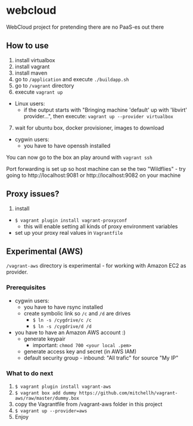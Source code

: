 # webcloud
WebCloud project for pretending there are no PaaS-es out there

## How to use

1. install virtualbox
2. install vagrant
3. install maven
4. go to `/application` and execute `./buildapp.sh`
5. go to `/vagrant` directory
6. execute `vagrant up`
  * Linux users:
    + if the output starts with "Bringing machine 'default' up with 'libvirt' provider...", then execute: `vagrant up --provider virtualbox`
7. wait for ubuntu box, docker provisioner, images to download
  * cygwin users:
    + you have to have openssh installed

You can now go to the box an play around with `vagrant ssh`

Port forwarding is set up so host machine can se the two "Wildflies" - try going to http://localhost:9081 or http://localhost:9082 on your machine

## Proxy issues?

1. install
  * `$ vagrant plugin install vagrant-proxyconf`
    + this will enable setting all kinds of proxy environment variables
  * set up your proxy real values in `Vagrantfile`

## Experimental (AWS)

`/vagrant-aws` directory is experimental - for working with Amazon EC2 as provider.

### Prerequisites

* cygwin users:
  + you have to have rsync installed
  + create symbolic link so `/c` and `/d` are drives
    - `$ ln -s /cygdrive/c /c`
    - `$ ln -s /cygdrive/d /d`
* you have to have an Amazon AWS account :)
  + generate keypair
    - important: `chmod 700 <your local .pem>`
  + generate access key and secret (in AWS IAM)
  + default security group - inbound: "All trafic" for source "My IP"

### What to do next

1. `$ vagrant plugin install vagrant-aws`
2. `$ vagrant box add dummy https://github.com/mitchellh/vagrant-aws/raw/master/dummy.box`
3. copy the Vagrantfile from /vagrant-aws folder in this project
4. `$ vagrant up --provider=aws`
5. Enjoy
